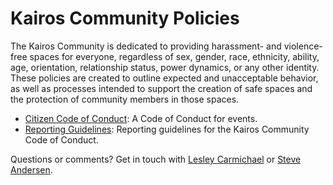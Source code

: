 Kairos Community Policies 
========

The Kairos Community is dedicated to providing harassment- and violence-free spaces for everyone, regardless of sex, gender, race, ethnicity, ability, age, orientation, relationship status, power dynamics, or any other identity. These policies are created to outline expected and unacceptable behavior, as well as processes intended to support the creation of safe spaces and the protection of community members in those spaces.

* [Citizen Code of Conduct](citizen_code_of_conduct.md): A Code of Conduct for events.
* [Reporting Guidelines](reporting_guidelines.md): Reporting guidelines for the Kairos Community Code of Conduct.

Questions or comments? Get in touch with [Lesley Carmichael](luxelife@gmail.com) or [Steve Andersen](steve@gokubi.com).
